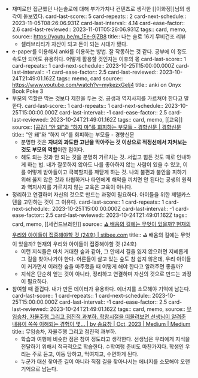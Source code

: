 - 재미로만 접근했던 나는솔로에 대해 부가가치나 컨텐츠로 생각한 [[이화정]]님의 생각이 돋보였다.
  card-last-score:: 5
  card-repeats:: 2
  card-next-schedule:: 2023-11-05T08:26:06.931Z
  card-last-interval:: 4.14
  card-ease-factor:: 2.6
  card-last-reviewed:: 2023-11-01T05:26:06.931Z
  tags:: card, memo,
  source:: https://youtu.be/m_1Ee-9jZB8
  title:: 나는 솔로 16기 무비건조 리뷰
	- 셀러브리티가 자산이 되고 돈이 되는 시대가 됐다.
- e-paper를 이용해서 anki를 이용하는 방법. 잘 작동하는 것 같다. 공부에 이 정도 속도만 되어도 유용하다. 어떻게 활용할 것인지는 이후의 몫
  card-last-score:: 1
  card-repeats:: 1
  card-next-schedule:: 2023-10-25T15:00:00.000Z
  card-last-interval:: -1
  card-ease-factor:: 2.5
  card-last-reviewed:: 2023-10-24T21:49:01.162Z
  tags:: memo, card
  source:: https://www.youtube.com/watch?v=mykezxGelj4
  title:: anki on Onyx Book Poke 3
- 부모의 역할은 막는 것보다 제한을 두는 것. 공생과 역지사지를 가르쳐야 한다고 말한다.
  card-last-score:: 1
  card-repeats:: 1
  card-next-schedule:: 2023-10-25T15:00:00.000Z
  card-last-interval:: -1
  card-ease-factor:: 2.5
  card-last-reviewed:: 2023-10-24T21:49:01.162Z
  tags:: card, memo, [[교육]] 
  source:: [[공감] “안 돼”와 “하지 마”를 회피하는 부모들 - 경향신문 | 경향신문](https://m.khan.co.kr/opinion/column/article/202310102034015)
  title:: “안 돼”와 “하지 마”를 회피하는 부모들 - 경향신문
	- 분명한 것은 **자녀의 과도한 고난을 막아주는 것 이상으로 적정선에서 지켜보는 것도 부모의 역할**이란 점이다.
	- 해도 되는 것과 안 되는 것을 분명히 가르치는 것. 서럽고 힘든 것도 때로 인내하게 하는 법. 내가 잘못하지 않아도 나를 좋아하지 않는 사람이 있을 수 있고, 이를 어떻게 받아들이고 극복할지를 깨닫게 하는 것. 나의 불편과 불안을 피하기 위해 옳지 않은 것과 타협하거나 타인에게 해악을 끼치면 안 된다는 공생의 원칙과 역지사지를 가르치지 않는 교육은 교육이 아니다.
- 정리하고 연결하며 자신의 것으로 만드는 과정이 필요하다. 아이들을 위한 제텔카스텐을 고민하는 것이 그 이유다.
  card-last-score:: 1
  card-repeats:: 1
  card-next-schedule:: 2023-10-25T15:00:00.000Z
  card-last-interval:: -1
  card-ease-factor:: 2.5
  card-last-reviewed:: 2023-10-24T21:49:01.162Z
  tags:: card, memo, [[세컨드브레인]] 
  source:: [⛳️ 배움의 길에는 무엇이 있을까? 현재의 우리와 아이들이 집중해야할 것 (24호) | stibee.com](https://stibee.com/api/v1.0/emails/share/L1qlmvfl3YEgVY-723eHlBY8eXohi8M)
  title:: ⛳️ 배움의 길에는 무엇이 있을까? 현재의 우리와 아이들이 집중해야할 것 (24호)
	- 이런 지식들은 마치 거대한 숲과 같아, 그 안에서 길을 잃지 않으려면 지혜롭게 그 길을 찾아나가야 한다. 어른들이 살고 있는 숲도 참 쉽지 않은데, 우리 아이들이 커가면서 이러한 숲을 마주했을 때 어떻게 해야 한다고 알려주면 좋을까?
	- 지식은 단순히 얻는 것이 아니라, 정리하고 연결하며 자신의 것으로 만드는 과정이 필요하다.
- 참여할 때 즐겁다. 내가 만든 데이터가 유용하다. 에너지를 소모해야 기억에 남는다.
  card-last-score:: 1
  card-repeats:: 1
  card-next-schedule:: 2023-10-25T15:00:00.000Z
  card-last-interval:: -1
  card-ease-factor:: 2.5
  card-last-reviewed:: 2023-10-24T21:49:01.162Z
  tags:: card, memo,
  source:: [무임승차, 자율주행 그리고 점진적 과부하. 학창시절을 떠올려보면 선생님이 알려준 내용이 쏙쏙 이해되는 경험이 몇… | by 송요창 | Oct, 2023 | Medium | Medium](https://medium.com/@totuworld/%EB%AC%B4%EC%9E%84%EC%8A%B9%EC%B0%A8-%EC%9E%90%EC%9C%A8%EC%A3%BC%ED%96%89-%EA%B7%B8%EB%A6%AC%EA%B3%A0-%EC%A0%90%EC%A7%84%EC%A0%81-%EA%B3%BC%EB%B6%80%ED%95%98-7cf4d4545341)
  title:: 무임승차, 자율주행 그리고 점진적 과부하.
	- 학습과 여행에 비슷한 점은 참여 정도라고 생각한다. 선생님은 우리에게 지식을 전달하기 위해서 적극적으로 학습한다. 수학여행 준비도 마찬가지다. 학생인 우리는 주로 듣고, 이동 당하고, 먹여지고, 수면하게 된다.
	- 누군가 대신 찾아준 길이 아니라 직접 길을 찾아나서는 에너지를 소모해야 오랜 기억으로 남는다.